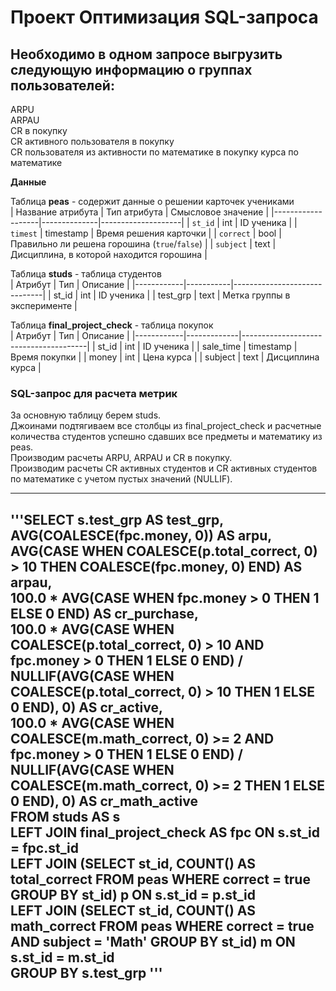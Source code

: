 # Проект Оптимизация SQL-запроса

## Необходимо в одном запросе выгрузить следующую информацию о группах пользователей:
ARPU   
ARPAU   
CR в покупку   
СR активного пользователя в покупку   
CR пользователя из активности по математике в покупку курса по математике  

**Данные**  

Таблица **peas** - содержит данные о решении карточек учениками  
| Название атрибута | Тип атрибута | Смысловое значение |
|-------------------|--------------|--------------------|
| `st_id`           | int          | ID ученика |
| `timest`          | timestamp    | Время решения карточки |
| `correct`         | bool         | Правильно ли решена горошина (`true`/`false`) |
| `subject`         | text         | Дисциплина, в которой находится горошина |



Таблица **studs** - таблица студентов  
| Атрибут    | Тип       | Описание                     |
|------------|-----------|------------------------------|
| st_id      | int       | ID ученика                   |
| test_grp   | text      | Метка группы в эксперименте  |



Таблица **final_project_check** - таблица покупок  
| Атрибут    | Тип         | Описание                              |
|------------|-------------|---------------------------------------|
| st_id      | int         | ID ученика                            |
| sale_time  | timestamp   | Время покупки                         |
| money      | int         | Цена курса                            |
| subject    | text        | Дисциплина курса                      |


### SQL-запрос для расчета метрик

За основную таблицу берем studs.  
Джоинами подтягиваем все столбцы из final_project_check и расчетные количества студентов успешно сдавших все предметы и математику из peas.  
Производим расчеты ARPU, ARPAU и CR в покупку.  
Производим расчеты CR активных студентов и CR активных студентов по математике с учетом пустых значений (NULLIF).  

---

'''SELECT s.test_grp AS test_grp,  
          AVG(COALESCE(fpc.money, 0)) AS arpu,  
AVG(CASE WHEN COALESCE(p.total_correct, 0) > 10 THEN COALESCE(fpc.money, 0) END) AS arpau,  
100.0 * AVG(CASE WHEN fpc.money > 0 THEN 1 ELSE 0 END) AS cr_purchase,  
100.0 * AVG(CASE WHEN COALESCE(p.total_correct, 0) > 10 AND fpc.money > 0 THEN 1 ELSE 0 END) / NULLIF(AVG(CASE WHEN COALESCE(p.total_correct, 0) > 10 THEN 1 ELSE 0 END), 0) AS cr_active,  
100.0 * AVG(CASE WHEN COALESCE(m.math_correct, 0) >= 2 AND fpc.money > 0 THEN 1 ELSE 0 END) / NULLIF(AVG(CASE WHEN COALESCE(m.math_correct, 0) >= 2 THEN 1 ELSE 0 END), 0) AS cr_math_active   
FROM studs AS s  
LEFT JOIN final_project_check AS fpc ON s.st_id = fpc.st_id  
LEFT JOIN (SELECT st_id, COUNT() AS total_correct FROM peas WHERE correct = true GROUP BY st_id) p ON s.st_id = p.st_id  
LEFT JOIN (SELECT st_id, COUNT() AS math_correct FROM peas WHERE correct = true AND subject = 'Math' GROUP BY st_id) m ON s.st_id = m.st_id  
GROUP BY s.test_grp
'''  
---
